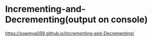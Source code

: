 # Incrementing-and-Decrementing(output on console)
https://sowmya059.github.io/Incrementing-and-Decrementing/